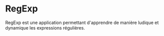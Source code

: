 RegExp
======

RegExp est une application permettant d'apprendre de manière ludique et dynamique les expressions régulières.
